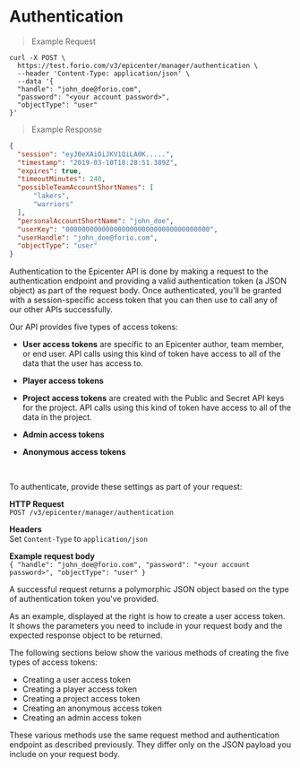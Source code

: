 # Authentication

> Example Request

```shell
curl -X POST \
  https://test.forio.com/v3/epicenter/manager/authentication \
  --header 'Content-Type: application/json' \
  --data '{
  "handle": "john_doe@forio.com",
  "password": "<your account password>",
  "objectType": "user"
}'
```

> Example Response

```json
{
  "session": "eyJ0eXAiOiJKV1QiLA0K.....",
  "timestamp": "2019-03-10T18:28:51.389Z",
  "expires": true,
  "timeoutMinutes": 240,
  "possibleTeamAccountShortNames": [
      "lakers",
      "warriors"
  ],
  "personalAccountShortName": "john_doe",
  "userKey": "000000000000000000000000000000000000",
  "userHandle": "john_doe@forio.com",
  "objectType": "user"
}
```

Authentication to the Epicenter API is done by making a request to the authentication endpoint and providing a valid authentication token (a JSON object) as part of the request body. Once authenticated, you'll be granted with a session-specific access token that you can then use to call any of our other APIs successfully.

Our API provides five types of access tokens:

* __User access tokens__ are specific to an Epicenter author, team member, or end user. API calls using this kind of token have access to all of the data that the user has access to.

* __Player access tokens__

* __Project access tokens__ are created with the Public and Secret API keys for the project. API calls using this kind of token have access to all of the data in the project.

* __Admin access tokens__

* __Anonymous access tokens__
<br>

To authenticate, provide these settings as part of your request:

**HTTP Request**<br>
`POST /v3/epicenter/manager/authentication`

**Headers**<br>
Set `Content-Type` to `application/json`

**Example request body**<br>
`
{
  "handle": "john_doe@forio.com",
  "password": "<your account password>",
  "objectType": "user"
}
`

A successful request returns a polymorphic JSON object based on the type of authentication token you've provided.

As an example, displayed at the right is how to create a user access token. It shows the parameters you need to include in your request body and the expected response object to be returned.

The following sections below show the various methods of creating the five types of access tokens:

  * Creating a user access token
  * Creating a player access token
  * Creating a project access token
  * Creating an anonymous access token
  * Creating an admin access token

<aside class="notice">
These various methods use the same request method and authentication endpoint as described previously. They differ only on the JSON payload you include on your request body.
</aside>
